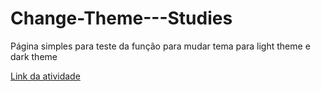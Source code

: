 # Change-Theme---Studies
Página simples para teste da função para mudar tema para light theme e dark theme

[Link da atividade](https://gisellebarbosa.github.io/Change-Theme---Studies/)
